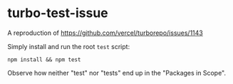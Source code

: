 # turbo-test-issue
A reproduction of https://github.com/vercel/turborepo/issues/1143

Simply install and run the root `test` script:

    npm install && npm test

Observe how neither "test" nor "tests" end up in the "Packages in Scope".
